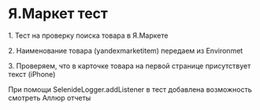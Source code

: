 <h1>Я.Маркет тест</h1>

<p>1. Тест на проверку поиска товара в Я.Маркете<p>
<p>2. Наименование товара (yandexmarketitem) передаем из Environmet<p>
<p>3. Проверяем, что в карточке товара на первой странице присутствует текст (iPhone)<p>


<p>При помощи SelenideLogger.addListener в тест добавлена возможность смотреть Аллюр отчеты<p>
